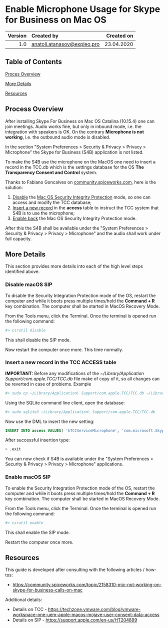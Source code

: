 # Enable Microphone Usage for Skype for Business on Mac OS #

| Version | Created by                  | Created on |
|--------:|:----------------------------|-----------:|
| 1.0     | anatoli.atanasov@expleo.pro | 23.04.2020 | 


## Table of Contents ##
[Proces Overview](#user-content-process-overview)

[More Details](#user-content-more-details)

[Resources](#user-content-resources)

## Process Overview ##
After installing Skype For Business on Mac OS Catalina (10.15.4) one can join meetings. Audio works fine, but only in inbound mode, i.e. the integration with speakers is OK. On the contrary **Microphone is not working**, i.e. the outbound audio mode is disabled.

In the section "System Preferences > Security & Privacy > Privacy > Microphone" the Skype for Business (S4B) application is not listed.

To make the S4B use the microphone on the MacOS one need to insert a record in the TCC.db which is the settings database for the OS **The Transparency Consent and Control** system.

Thanks to Fabiano Goncalves on [community.spiceworks.com](https://community.spiceworks.com/topic/2158310-mic-not-working-on-skype-for-business-calls-on-mac), here is the solution:
1. [Disable](#user-content-disable-macos-sip) the [Mac OS Security Integrity Protection](https://support.apple.com/en-us/HT204899) mode, so one can access and modify the TCC database;
2. [Insert a new record](#user-content-insert-a-new-record-in-the-tcc-access-table) in the **access** table to instruct the TCC system that S4B is to use the microphone;
3. [Enable back](#user-content-enable-macos-sip) the Mac OS Security Integrity Protection mode.

After this the S4B shall be available under the "System Preferences > Security & Privacy > Privacy > Microphone" and the audio shall work under full capacity.

## More Details ##
This section provides more details into each of the high level steps identified above.

### Disable macOS SIP ###
To disable the Security Integration Protection mode of the OS, restart the computer and while it boots press multiple times/hold the **Command + R** key combination. The computer shall be started in MacOS Recovery Mode.

From the Tools menu, click the Terminal. Once the terminal is opened run the following command:
```bash
#> csrutil disable
```

This shall disable the SIP mode.

Now restart the computer once more. This time normally.

### Insert a new record in the TCC ACCESS table ###

**IMPORTANT:** Before any modifications of the *~/Library/Application Support/com.apple.TCC/TCC.db* file make of copy of it, so all changes can be reverted in case of problems. Example
```bash
#> sudo cp ~/Library/Application\ Support/com.apple.TCC/TCC.db ~/Library/Application\ Support/com.apple.TCC/TCC.db.backup
```

Using the SQLite command line client, open the database:
```bash
#> sudo sqlite3 ~/Library/Application\ Support/com.apple.TCC/TCC.db
```

Now use the DML to insert the new setting:
```sql
INSERT INTO access VALUES( 'kTCCServiceMicrophone', 'com.microsoft.SkypeForBusiness', 0, 1, 1, NULL, NULL, NULL, 'UNUSED', NULL, 0, 1541440109);
```

After successful insertion type:
```sql
> .exit
```

You can now check if S4B is available under the "System Preferences > Security & Privacy > Privacy > Microphone" applications.

### Enable macOS SIP ###

To enable the Security Integration Protection mode of the OS, restart the computer and while it boots press multiple times/hold the **Command + R** key combination. The computer shall be started in MacOS Recovery Mode.

From the Tools menu, click the Terminal. Once the terminal is opened run the following command:
```bash
#> csrutil enable
```

This shall enable the SIP mode.

Restart the computer once more. 

## Resources ## 

This guide is developed after consulting with the following articles / how-tos:
 - https://community.spiceworks.com/topic/2158310-mic-not-working-on-skype-for-business-calls-on-mac

Additional details:
 - Details on TCC - https://techzone.vmware.com/blog/vmware-workspace-one-uem-apple-macos-mojave-user-consent-data-access
 - Details on SIP - https://support.apple.com/en-us/HT204899
 